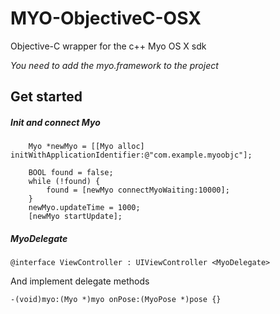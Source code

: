 MYO-ObjectiveC-OSX
==================

Objective-C wrapper for the c++ Myo OS X sdk


*You need to add the myo.framework to the project*


## Get started

##### Init and connect Myo
```
    Myo *newMyo = [[Myo alloc] initWithApplicationIdentifier:@"com.example.myoobjc"];
    
    BOOL found = false;
    while (!found) {
        found = [newMyo connectMyoWaiting:10000];
    }
    newMyo.updateTime = 1000;
    [newMyo startUpdate];
```

##### MyoDelegate
```
@interface ViewController : UIViewController <MyoDelegate>
```

And implement delegate methods

```
-(void)myo:(Myo *)myo onPose:(MyoPose *)pose {}
```
